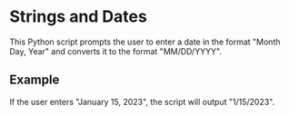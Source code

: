 # Strings and Dates

This Python script prompts the user to enter a date in the format "Month Day, Year" and converts it to the format "MM/DD/YYYY".

## Example

If the user enters "January 15, 2023", the script will output "1/15/2023".
